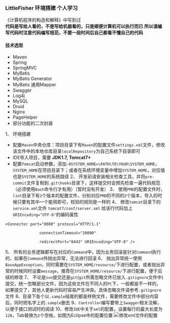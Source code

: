 ### LittleFisher 环境搭建 个人学习
《计算机程序的构造和解释》中写到过  
**代码是写给人看的，不是写给机器看的，只是顺便计算机可以执行而已**
**所以请编写代码时注意代码编写规范，不要一段时间后自己都看不懂自己的代码**

#### 技术选型

 - Maven
 - Spring
 - SpringMVC
 - MyBatis
 - MyBatis Generator
 - MyBatis 通用Mapper
 - Swagger
 - Log4j
 - MySQL
 - Druid
 - Nginx
 - PageHelper
 - 部分功能的二次封装

1、 环境搭建
  - 配置`Maven`中央仓库：项目目录下有`Maven`的配置文件`settings.xml`文件，修改该文件中的本地仓库目录`localRepository`为自己系统下目录即可
  - IDE导入项目，需要 **JDK1.7, Tomcat7+**
  - 配置`Tomcat`启动参数，添加`-DSYSTEM_HOME=\PATH\TO\YOUR\SYSTEM_HOME`，`SYSTEM_HOME`在项目目录下；或者在系统环境变量中增加`SYSTEM_HOME`，对应值也是`SYSTEM_HOME`的系统路径
2、 开发前请安装相关检查工具，并将`pre-commit`文件复制到`.git\hooks`目录下，这样提交时会预先检查一遍代码规范（必须使用`Bash`命令行才有用）（暂时没有开发）
3、 使用`PMD`的配置文件时，`lint`目录下有`2`个版本的配置文件，分别对应`PMD`的不同的`2`个版本，导入的时候只要有其中一个能用即可，校验的规则是一样的
4、 修改`tomcat`目录下的`service.xml`文件 
   `tomcat7/conf/server.xml`
    给该行代码加上`URIEncoding="UTF-8"`的编码属性
``` 
<Connector port="8080" protocol="HTTP/1.1"
 
               connectionTimeout="20000"
 
               redirectPort="8443" URIEncoding="UTF-8" /> 
```

5、 所有的业务逻辑都写在对应的`Command`中，因为业务回滚是针对`Command`执行的，如果在`Command`外抛出异常，无法进行回滚
6、 抛出异常统一使用`BaseAppException`，同时需要在`SYSTEM_HOME/resource/`下进行配置，或者抛出异常的时候同时设置`message`，推荐在`SYSTEM_HOME/resource/`下进行配置，便于后续的修改
7、 不论是`svn`提交还是`git`(`git`所需忽略文件已放入`.gitignore`文件中)提交，统一忽略部分文件，因为这些文件在不同人的`PC`下，一般都是不一样的，如果提交了，其他人更新代码时容易产生冲突。具体忽略文件请参考`.gitignore`文件
8、目录下各个以`.sample`结尾的都是样例文件，需要修改文件中部分内容后，同时把名字上的`.sample`删去
9、`Controller`编写要带上`Swagger`相关注解，以便于接口测试时的阅读
10、修改`IDE`中关于`xml`的配置，设置每行的最大长度为`120`，Tab替换为`2`个空格，如图为Eclipse中的配置位置
![修改xml文件的配置][1]


  [1]: http://wx4.sinaimg.cn/large/7dde05d2gy1fd64xlnke7j20ye0ye7b6.jpg